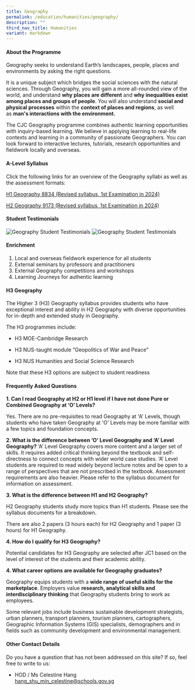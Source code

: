 ```yaml
---
title: Geography
permalink: /education/humanities/geography/
description: ""
third_nav_title: Humanities
variant: markdown
---
```

#### **About the Programme**

Geography seeks to understand Earth’s landscapes, people, places and environments by asking the right questions.&nbsp;

It is a unique subject which bridges the social sciences with the natural sciences. Through Geography, you will gain a more all-rounded view of the world, and understand&nbsp;**why places are different**&nbsp;and&nbsp;**why inequalities exist among places and groups of people**. You will also understand&nbsp;**social and physical processes**&nbsp;within the&nbsp;**context of places and regions**, as well as&nbsp;**man's interactions with the environment.**

The CJC Geography programme combines authentic learning opportunities with inquiry-based learning. We believe in applying learning to real-life contexts and learning in a community of passionate Geographers. You can look forward to interactive lectures, tutorials, research opportunities and fieldwork locally and overseas. 

#### **A-Level Syllabus**

Click the following links for an overview of the Geography syllabi as well as the assessment formats:

[H1 Geography 8834 (Revised syllabus, 1st Examination in 2024)](https://www.seab.gov.sg/docs/default-source/national-examinations/syllabus/alevel/2024syllabus/8834_y24_sy.pdf)  

[H2 Geography 9173 (Revised syllabus, 1st Examination in 2024)](https://www.seab.gov.sg/docs/default-source/national-examinations/syllabus/alevel/2024syllabus/9173_y24_sy.pdf)  


#### **Student Testimonials**

![Geography Student Testimonials](/images/geography1.png)
![Geography Student Testimonials](/images/geography2.png)

#### **Enrichment**

1.	Local and overseas fieldwork experience for all students
2.	External seminars by professors and practitioners
3.	External Geography competitions and workshops
4.	Learning Journeys for authentic learning 

#### **H3 Geography**

The Higher 3 (H3) Geography syllabus provides students who have exceptional interest and ability in H2 Geography with diverse opportunities for in-depth and extended study in Geography.

The H3 programmes include:

*   H3 MOE-Cambridge Research

*   H3 NUS-taught module “Geopolitics of War and Peace”

*   H3 NUS Humanities and Social Science Research

Note that these H3 options are subject to student readiness

#### **Frequently Asked Questions**

**1\. Can I read Geography at H2 or H1 level if I have not done Pure or Combined Geography at ‘O’ Levels?**

Yes. There are no pre-requisites to read Geography at 'A' Levels, though students who have taken Geography at 'O' Levels may be more familiar with a few topics and foundation concepts. 

**2\. What is the difference between ‘O’ Level Geography and ‘A’ Level Geography?**
‘A’ Level Geography covers more content and a larger set of skills. It requires added critical thinking beyond the textbook and self-directness to connect concepts with wider world case studies. ‘A’ Level students are required to read widely beyond lecture notes and be open to a range of perspectives that are not prescribed in the textbook. Assessment requirements are also heavier. Please refer to the syllabus document for information on assessment.


**3\. What is the difference between H1 and H2 Geography?**

H2 Geography students study more topics than H1 students. Please see the syllabus documents for a breakdown.

There are also 2 papers (3 hours each) for H2 Geography and 1 paper (3 hours) for H1 Geography.&nbsp;

  

**4\. How do I qualify for H3 Geography?**

Potential candidates for H3 Geography are selected after JC1 based on the level of interest of the students and their academic ability.

  

**4\. What career options are available for Geography graduates?**

Geography equips students with a&nbsp;**wide range of useful skills for the marketplace**. Employers value&nbsp;**research, analytical skills and interdisciplinary thinking**&nbsp;that Geography students bring to work as employees.

Some relevant jobs include business sustainable development strategists, urban planners, transport planners, tourism planners, cartographers, Geographic Information Systems (GIS) specialists, demographers and in fields such as community development and environmental management.

#### **Other Contact Details**

Do you have a question that has not been addressed on this site? If so, feel free to write to us:

  

*   HOD / Ms Celestine Hang <br>
    [hang\_shu\_min\_celestine@schools.gov.sg](mailto:hang_shu_min_celestine@schools.gov.sg)